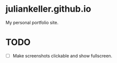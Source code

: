 # juliankeller.github.io
My personal portfolio site.

# TODO
- [ ] Make screenshots clickable and show fullscreen. 
